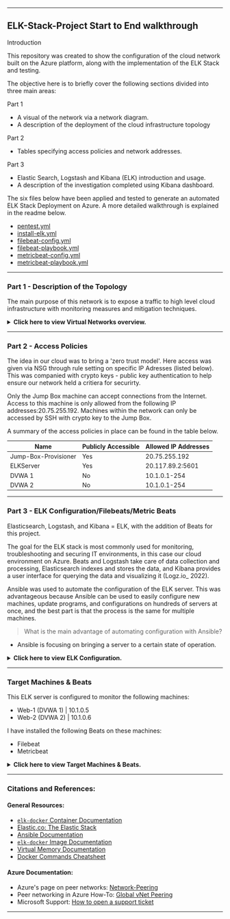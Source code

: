 

---

## ELK-Stack-Project Start to End walkthrough

Introduction

 This repository was created to show the configuration of the cloud network built on the Azure platform, along with the implementation of the ELK Stack and testing. 
 
 The objective here is to briefly cover the following sections divided into three main areas:
 
Part 1 
- A visual of the network via a network diagram.
- A description of the deployment of the cloud infrastructure topology

Part 2
- Tables specifying access policies and network addresses.

Part 3
- Elastic Search, Logstash and Kibana (ELK) introduction and usage.
- A description of the investigation completed using Kibana dashboard.
 
The six files below have been applied and tested to generate an automated ELK Stack Deployment on Azure. A more detailed walkthrough is explained in the readme below.

  - [pentest.yml](https://github.com/wazzy88/Wshaikh/blob/a1bda298d92c82ecf7cc548282bc9bb43bc87656/Configuration%20Files/ansible_config.yml)
  - [install-elk.yml](https://github.com/wazzy88/Wshaikh/blob/a1bda298d92c82ecf7cc548282bc9bb43bc87656/Configuration%20Files/install-elk.yml)
  - [filebeat-config.yml](https://github.com/wazzy88/Wshaikh/blob/a1bda298d92c82ecf7cc548282bc9bb43bc87656/Configuration%20Files/filebeat-configuration.yml)
  - [filebeat-playbook.yml](https://github.com/wazzy88/Wshaikh/blob/a1bda298d92c82ecf7cc548282bc9bb43bc87656/Configuration%20Files/filebeat-playbook.yml)
  - [metricbeat-config.yml](https://github.com/wazzy88/Wshaikh/blob/a1bda298d92c82ecf7cc548282bc9bb43bc87656/Configuration%20Files/metricbeat-configuration.yml)
  - [metricbeat-playbook.yml](https://github.com/wazzy88/Wshaikh/blob/a1bda298d92c82ecf7cc548282bc9bb43bc87656/Configuration%20Files/metricbeat-playbook.yml)

---

### Part 1 - Description of the Topology

The main purpose of this network is to expose a traffic to high level cloud infrastructure with monitoring measures and mitigation techniques.

<details>
<summary> <b> Click here to view Virtual Networks overview. </b> </summary>
	
---
	
> Cloud Diagram
	
![vNet Diagram](https://github.com/wazzy88/Wshaikh/blob/9cca12bcc4bc06cbdb19967edbd6798e748d6c93/Resources/10.04.2022_12.14.42_REC.png)
	
Virtual networks?
> Azure platform
- The Azure cloud platform is designed to help users build, run, and manage applications across multiple clouds with the tools and frameworks of your choice. Thus, for the purpose of this project the cloud infrastructure was build using this very tool.

![Azure](https://github.com/wazzy88/Wshaikh/blob/907361d132b94690a9b37f309548b1cb019df902/Azure%20Pictures/09.04.2022_11.47.37_REC.png)
	
> Resource Groups
- This cloud build starts with a resouce group. A resource group is a container that holds related resources for an Azure solution. The resource group can include all the resources for the solution, or only those resources that you want to manage as a group. You decide how you want to allocate resources to resource groups based on what makes the most sense for your organization. 
	
![Azure RG](https://github.com/wazzy88/Wshaikh/blob/7e6b235a4209f4a6d7105f815160104d80737ea6/Azure%20Pictures/09.04.2022_13.10.30_REC.png)
	
---
Virtual Computing?
	
> Network Security Groups
	
 - A traffic filter, by creating 'rules' for both inbound and outbound connections to the cloud. This vital tool was essential for being the gatekeeper of harmful and unwanted connections to my clouds specific virtual networks (Was_RG).
	
![NSG](https://github.com/wazzy88/Wshaikh/blob/bdd70501ec7755838a515674fe9056a039bc88f8/Azure%20Pictures/09.04.2022_13.20.49_REC.png)
	
> Virtual Machines
	
 - The brains of the operation -computers! My off-premises computers built on the cloud are vital to the network. They run the commands to make connections for pentesting and also to house containers.  
	
![Virtual Machines - VMs](https://github.com/wazzy88/Wshaikh/blob/019e7b6b84aa59e0f4f4563b976bcb6803307a56/Azure%20Pictures/09.04.2022_13.31.16_REC.png)
	
> Load Balancer

- The load balancer's main purpose is to distribute web traffic across multiple servers. In our network, the load balancer was installed in front of the VM to 
   
   - monitor and log the configuration and traffic of virtual networks, subnets, and NICs.
   - protect critical web applications
   - deny communications with known malicious IP addresses
   - record network packets
   - deploy network-based intrusion detection/intrusion prevention systems (IDS/IPS)
   - manage traffic to web applications
   - act as secondary to network security rules and firewall protection
   - protect Azure resources within virtual networks.
	
![Load Balancer](https://github.com/wazzy88/Wshaikh/blob/58070d88bab622e39b9a026b4d142d6b4fa7d56e/Azure%20Pictures/09.04.2022_14.12.28_REC.png)
	
---
Jumpbox Useage
	
> What is the advantage of a jumpbox or Jump server?
- A "bridge" that connects to the NSG and in-turn to the outside world (internet). It provides a controlled way to access the vNet  It helps to improve security also prevents all Azure VM’s to expose to the public.
	

![JBOX](https://github.com/wazzy88/Wshaikh/blob/bfbe6c4f9e38101e628ef7623d136035afb02de9/Azure%20Pictures/09.04.2022_13.55.02_REC.png)
	
> Containers (Docker)
- A Docker container image is a lightweight, standalone, executable package of software that includes everything needed to run an application: code, runtime, system tools, system libraries and settings.Container images become containers at runtime and in the case of Docker containers – images become containers when they run on Docker Engine (docker_2022). 
	
> Provisioners (Ansible)
- A lighter version of Virtual Machine! Smaller, lighter, however does not need to be a full virtual machine and still carries out the application that another other VM would do. 
	
![Ansible](https://github.com/wazzy88/Wshaikh/blob/c0ea68d181e128218da236c6591cd1d7ba1820b8/Azure%20Pictures/0_Sr1T30hc8WT269jV.jpg)
	
---	

> The configuration details of each machine may be found below.
 
| Name     | Function | IP Address | Operating System |
|----------|----------|------------|------------------|
| Jump-Box-Provisioner | Gateway  | 20.75.255.192 ; 10.1.0.4   | Linux            |
| Web-1(VM)       |webserver    | 10.1.0.5     | Linux            |
| Web-2(VM)        |webserver    | 10.1.0.6     | Linux            |
| ELKServer(VM)    |Kibana       | 20.117.89.2 ; 10.0.0.4     | Linux            |
| RedTeam-LB|Load Balancer| 20.216.21.150| DVWA            |
 
In addition to the above, Azure has provisioned a load balancer in front of all machines except for the jump box. The load balancer's targets are organized into availability sets as: Web-1 and Web-2
	
</details>

---

### Part 2 - Access Policies
 
The idea in our cloud was to bring a 'zero trust model'. Here access was given via NSG through rule setting on specific IP Adresses (listed below). This was companied with crypto keys - public key authentication to help ensure our network held a critiera for securirty.
 
Only the Jump Box machine can accept connections from the Internet. Access to this machine is only allowed from the following IP addresses:20.75.255.192. Machines within the network can only be accessed by SSH with crypto key to the Jump Box.
 
A summary of the access policies in place can be found in the table below.
 
| Name     | Publicly Accessible | Allowed IP Addresses |
|----------|---------------------|----------------------|
| Jump-Box-Provisioner | Yes                 | 20.75.255.192        |
| ELKServer      | Yes                  |  20.117.89.2:5601        |
| DVWA 1   | No                  |  10.1.0.1-254        |
| DVWA 2   | No                  |  10.1.0.1-254        |


 
---


### Part 3 - ELK Configuration/Filebeats/Metric Beats
 
Elasticsearch, Logstash, and Kibana = ELK, with the addition of Beats for this project.

The goal for the ELK stack is most commonly used for monitoring, troubleshooting and securing IT environments, in this case our cloud environment on Azure. Beats and Logstash take care of data collection and processing, Elasticsearch indexes and stores the data, and Kibana provides a user interface for querying the data and visualizing it (Logz.io_ 2022).

Ansible was used to automate the configuration of the ELK server. This was advantageous because Ansible can be used to easily configure new machines, update programs, and configurations on hundreds of servers at once, and the best part is that the process is the same for multiple machines. 

> What is the main advantage of automating configuration with Ansible?
- Ansible is focusing on bringing a server to a certain state of operation.

<details>
<summary> <b> Click here to view ELK Configuration. </b> </summary>

---
 
Quick overview:
 
- Deployed a new ELK VM on a new ELK virtual network.
- Created an Ansible play to install and configure an ELK instance.
- Restricted access to the new server.
- Viewed results on Kibana dashboard.

#### Created a new virtual network for the ELK stack (steps below). 
 
1. Created a new vNet located in the same resource group, in a different region, then the original due to subscription limitations.

![Create vNet](https://github.com/wazzy88/Wshaikh/blob/4fbdf092775329c4275442e97dd5f133cdd6dde6/Ansible%20-%20ELK/09.04.2022_17.26.02_REC.png)  

2. Created a Peer connection between our vNets. This will allow traffic to pass between our vNets and regions. This peer connection will make both a connection from our first vNet to our second vNet and a reverse connection from our second vNet back to our first vNet. This will allow traffic to pass in both directions.
 
![PeeringsELKtoRed](https://github.com/wazzy88/Wshaikh/blob/8bcae66d3207d0832ba8f0282aedcf856ad9547a/Ansible%20-%20ELK/09.04.2022_17.26.32_REC.png)

3. Create a new Ubuntu VM in our virtual network with the following configurations:

   - ```bash
        ssh azuresuser@<VMJBOX-provisioner>
     ``` 
   - ```bash
        sudo docker container list -a
     ``` 
   - ```bash
        sudo docker start strange_mclean && sudo docker attach strange_mclean
     ``` 
 
![connect_on_newVM](https://github.com/wazzy88/Wshaikh/blob/34365a69002f9bb30a8f8bcff97281a58ee1d7ca/Ansible%20-%20ELK/09.04.2022_17.35.42_REC.png)  
 
- Copy the SSH key from the Ansible container on our jump box:
   - RUN `cat id_rsa.pub` Configure a new VM using that SSH key.
 
#### Created an Ansible play to install and configure an ELK server.

In this step, we have to:
- Add our new VM to the Ansible hosts file.
- Create a new Ansible playbook to use for our new ELK virtual machine.
- From our Ansible container, add the new VM to Ansible's hosts file.
   - RUN etc/ansible/, then nano into our file. 

![hosts file editing](https://github.com/wazzy88/Wshaikh/blob/adb47c7a2eed04b4aa4eae5977a3b62d87e93703/Resources/Hostsfile.png)  

-  The YAML file, will now configure Elk VM with Docker. Setup below: 
 
 The playbook implements the following tasks:

```yaml
---
- name: Configure Elk VM with Docker
  hosts: elk
  remote_user: sysadmin
  become: true
  tasks:
```
 
Afterwhich, the ansible package manager module will install docker.io. Setup below:


```yaml
     # Use apt module
    - name: Install docker.io
      apt:
        update_cache: yes
        name: docker.io
        state: present
```

Following the intallation of the docker.io, the ansible package manager will add 'pip3', a version of the 'pip installer' which is a standard package manager used to install and maintain packages for Python. Setup below:

```yaml
      # Use apt module
    - name: Install pip3
      apt:
        force_apt_get: yes
        name: python3-pip
        state: present
```

A verification is needed after docker is installed. Setup below:

```yaml
      # Use pip module
    - name: Install Docker python module
      pip:
        name: docker
        state: present
```

Here the the ansible sysctl module configures the target virtual machine this our case is the the Elk server VM, to config more memory. An  increase to at least 262144.

```yaml
      # Use sysctl module
    - name: Use more memory
      sysctl:
        name: vm.max_map_count
        value: "262144"
        state: present
        reload: yes
```
```yaml
      # Use docker_container module
    - name: download and launch a docker elk container
      docker_container:
        name: elk
        image: sebp/elk:761
        state: started
        restart_policy: always
        published_ports:
          - 5601:5601
          - 9200:9200
          - 5044:5044
```

 The ansible systemd module is used to start docker on boot.

```yaml
      # Use systemd module
    - name: Enable service docker on boot
      systemd:
        name: docker
        enabled: yes
```
	
Now we can start launching and exposing the container by run

```bash
ansible-playbook install-elk.yml
```

#### Restricted access to the new server.
	
This step is to restrict access to the ELK VM using Azure's from the ELK Network security group. See below:

![Docker InboundSecRules output](https://github.com/wazzy88/Wshaikh/blob/bd271b48579cef9fe6cfeec8954a2803d53296be/Resources/ELK%20allow%20from%20IP.png)

Then try to access web browser to http://<your.ELK-VM.External.IP>:5601/app/kibana 
 
![Access_Kibana]()

</details>

---

### Target Machines & Beats
This ELK server is configured to monitor the following machines:

- Web-1 (DVWA 1) | 10.1.0.5
- Web-2 (DVWA 2) | 10.1.0.6

I have installed the following Beats on these machines:

- Filebeat
- Metricbeat

<details>
<summary> <b> Click here to view Target Machines & Beats. </b> </summary>

---

	
These Beats allow us to collect the following information from each machine, so what do they do?

- Filebeat: Filebeat detects changes to the filesystem. 
- After which we will create the Ansible playbook files for both of them.
	
![filebeat-config.yml](https://github.com/wazzy88/Wshaikh/blob/e99c19079bddf8fcf5a28df0963250bcbb1f8b35/Resources/filebeatandmetricbeatsyntax.png) 

Once we have this file on our Ansible container, edit it as specified:
- The username is elastic and the password is changeme.
- Scroll to line #1106 and replace the IP address with the IP address of our ELK machine.
output.elasticsearch:
hosts: ["10.1.0.4:9200"]
username: "elastic"
password: "changeme"
- Scroll to line #1806 and replace the IP address with the IP address of our ELK machine.
	setup.kibana:
host: "10.1.0.4:5601"
- Save both files filebeat-config.yml and metricbeat-config.yml into `/etc/ansible/files/`

![files_FMconfig]() 
 
 
Next, create a new playbook that installs Filebeat & Metricbeat, and then create a playbook file, `filebeat-playbook.yml` & `metricbeat-playbook.yml`

RUN `nano filebeat-playbook.yml` to enable the filebeat service on boot by Filebeat playbook template below:

```yaml
---
- name: Install and Launch Filebeat
  hosts: webservers
  become: yes
  tasks:
    # Use command module
  - name: Download filebeat .deb file
    command: curl -L -O https://artifacts.elastic.co/downloads/beats/filebeat/filebeat-7.4.0-amd64.deb
    # Use command module
  - name: Install filebeat .deb
    command: dpkg -i filebeat-7.4.0-amd64.deb
    # Use copy module
  - name: Drop in filebeat.yml
    copy:
      src: /etc/ansible/roles/install-filebeat/files/filebeat-config.yml
      dest: /etc/filebeat/filebeat.yml
    # Use command module
  - name: Enable and Configure System Module
    command: filebeat modules enable system
    # Use command module
  - name: Setup filebeat
    command: filebeat setup
    # Use command module
  - name: Start filebeat service
    command: service filebeat start
    # Use systemd module
  - name: Enable service filebeat on boot
    systemd:
      name: filebeat
      enabled: yes

```

![Filebeat_playbook](https://github.com/wazzy88/Wshaikh/blob/bd271b48579cef9fe6cfeec8954a2803d53296be/Resources/Filebeat%20playbookyml.png) 
 
- RUN `ansible-playbook filebeat-playbook.yml`

![Filebeat_playbook_install](https://github.com/wazzy88/Wshaikh/blob/bd271b48579cef9fe6cfeec8954a2803d53296be/Resources/Installing%20filebeat.png)  

Verify that our playbook is completed by navigate back to the Filebeat installation page on the ELK server GUI
	
![Filebeat_playbook_verify1](https://github.com/wazzy88/Wshaikh/blob/bd271b48579cef9fe6cfeec8954a2803d53296be/Resources/Kibana.png)
		
	
`Metricbeat`: Metricbeat detects changes in system metrics, such as CPU usage and memory usage.

RUN `nano metricbeat-playbook.yml` to enable the metricbeat service on boot by Metricbeat playbook template below:

```yaml
---
- name: Install and Launch Metricbeat
  hosts: webservers
  become: true
  tasks:
    # Use command module
  - name: Download metricbeat
    command: curl -L -O https://artifacts.elastic.co/downloads/beats/metricbeat/metricbeat-7.4.0-amd64.deb
    # Use command module
  - name: install metricbeat
    command: dpkg -i metricbeat-7.4.0-amd64.deb
    # Use copy module
  - name: drop in metricbeat config
    copy:
      src: /etc/ansible/roles/install-metricbeat/files/metricbeat-config.yml
      dest: /etc/metricbeat/metricbeat.yml
    # Use command module
  - name: enable and configure docker module for metric beat
    command: metricbeat modules enable docker
    # Use command module
  - name: setup metric beat
    command: metricbeat setup
    # Use command module
  - name: start metric beat
    command: service metricbeat start
    # Use systemd module
  - name: Enable service metricbeat on boot
    systemd:
      name: metricbeat
      enabled: yes
```

![Metricbeat_playbook](https://github.com/wazzy88/Wshaikh/blob/bd271b48579cef9fe6cfeec8954a2803d53296be/Resources/Metricbeat%20playbookyml.png)  
 
- RUN `ansible-playbook metricbeat-playbook.yml`

![Metricbeat_playbook_result](https://github.com/wazzy88/Wshaikh/blob/bd271b48579cef9fe6cfeec8954a2803d53296be/Resources/Installing%20metricbeat.png)  

Verify that this playbook is completed by navigate back to the Filebeat installation page on the ELK server GUI to ensure it is fully running. 
	
That concludes the overview for the setup of the ELK server from azure cloud to testing.
	
Thank you. 
 
</details>

---


### Citations and References:

#### General Resources:

- [`elk-docker` Container Documentation](https://elk-docker.readthedocs.io/)
- [Elastic.co: The Elastic Stack](https://www.elastic.co/elastic-stack)
- [Ansible Documentation](https://docs.ansible.com/ansible/latest/index.html)
- [`elk-docker` Image Documentation](https://elk-docker.readthedocs.io/#elasticsearch-logstash-kibana-elk-docker-image-documentation)
- [Virtual Memory Documentation](https://www.elastic.co/guide/en/elasticsearch/reference/5.0/vm-max-map-count.html#vm-max-map-count)
- [Docker Commands Cheatsheet](https://phoenixnap.com/kb/list-of-docker-commands-cheat-sheet)

#### Azure Documentation:

- Azure's page on peer networks: [Network-Peering](https://docs.microsoft.com/en-us/azure/virtual-network/virtual-network-peering-overview)
- Peer networking in Azure How-To: [Global vNet Peering](https://azure.microsoft.com/en-ca/blog/global-vnet-peering-now-generally-available/)
- Microsoft Support: [How to open a support ticket](https://docs.microsoft.com/en-us/azure/azure-portal/supportability/how-to-create-azure-support-request)

---
